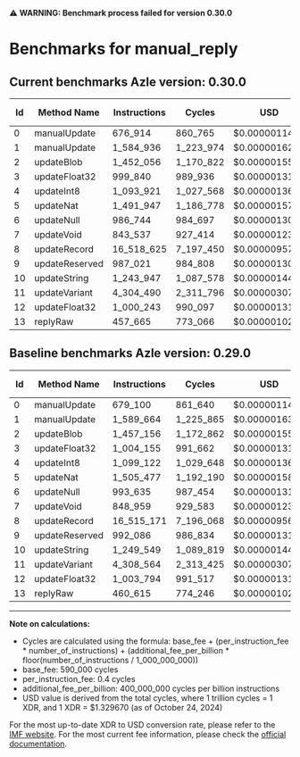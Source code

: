 ⚠️ **WARNING: Benchmark process failed for version 0.30.0**

# Benchmarks for manual_reply

## Current benchmarks Azle version: 0.30.0

| Id  | Method Name    | Instructions | Cycles    | USD           | USD/Million Calls | Change                             |
| --- | -------------- | ------------ | --------- | ------------- | ----------------- | ---------------------------------- |
| 0   | manualUpdate   | 676_914      | 860_765   | $0.0000011445 | $1.14             | <font color="green">-2_186</font>  |
| 1   | manualUpdate   | 1_584_936    | 1_223_974 | $0.0000016275 | $1.62             | <font color="green">-4_728</font>  |
| 2   | updateBlob     | 1_452_056    | 1_170_822 | $0.0000015568 | $1.55             | <font color="green">-5_100</font>  |
| 3   | updateFloat32  | 999_840      | 989_936   | $0.0000013163 | $1.31             | <font color="green">-4_315</font>  |
| 4   | updateInt8     | 1_093_921    | 1_027_568 | $0.0000013663 | $1.36             | <font color="green">-5_201</font>  |
| 5   | updateNat      | 1_491_947    | 1_186_778 | $0.0000015780 | $1.57             | <font color="green">-13_530</font> |
| 6   | updateNull     | 986_744      | 984_697   | $0.0000013093 | $1.30             | <font color="green">-6_891</font>  |
| 7   | updateVoid     | 843_537      | 927_414   | $0.0000012332 | $1.23             | <font color="green">-5_422</font>  |
| 8   | updateRecord   | 16_518_625   | 7_197_450 | $0.0000095702 | $9.57             | <font color="red">+3_454</font>    |
| 9   | updateReserved | 987_021      | 984_808   | $0.0000013095 | $1.30             | <font color="green">-5_065</font>  |
| 10  | updateString   | 1_243_947    | 1_087_578 | $0.0000014461 | $1.44             | <font color="green">-5_602</font>  |
| 11  | updateVariant  | 4_304_490    | 2_311_796 | $0.0000030739 | $3.07             | <font color="green">-4_074</font>  |
| 12  | updateFloat32  | 1_000_243    | 990_097   | $0.0000013165 | $1.31             | <font color="green">-3_551</font>  |
| 13  | replyRaw       | 457_665      | 773_066   | $0.0000010279 | $1.02             | <font color="green">-2_950</font>  |

## Baseline benchmarks Azle version: 0.29.0

| Id  | Method Name    | Instructions | Cycles    | USD           | USD/Million Calls |
| --- | -------------- | ------------ | --------- | ------------- | ----------------- |
| 0   | manualUpdate   | 679_100      | 861_640   | $0.0000011457 | $1.14             |
| 1   | manualUpdate   | 1_589_664    | 1_225_865 | $0.0000016300 | $1.62             |
| 2   | updateBlob     | 1_457_156    | 1_172_862 | $0.0000015595 | $1.55             |
| 3   | updateFloat32  | 1_004_155    | 991_662   | $0.0000013186 | $1.31             |
| 4   | updateInt8     | 1_099_122    | 1_029_648 | $0.0000013691 | $1.36             |
| 5   | updateNat      | 1_505_477    | 1_192_190 | $0.0000015852 | $1.58             |
| 6   | updateNull     | 993_635      | 987_454   | $0.0000013130 | $1.31             |
| 7   | updateVoid     | 848_959      | 929_583   | $0.0000012360 | $1.23             |
| 8   | updateRecord   | 16_515_171   | 7_196_068 | $0.0000095684 | $9.56             |
| 9   | updateReserved | 992_086      | 986_834   | $0.0000013122 | $1.31             |
| 10  | updateString   | 1_249_549    | 1_089_819 | $0.0000014491 | $1.44             |
| 11  | updateVariant  | 4_308_564    | 2_313_425 | $0.0000030761 | $3.07             |
| 12  | updateFloat32  | 1_003_794    | 991_517   | $0.0000013184 | $1.31             |
| 13  | replyRaw       | 460_615      | 774_246   | $0.0000010295 | $1.02             |

---

**Note on calculations:**

- Cycles are calculated using the formula: base_fee + (per_instruction_fee \* number_of_instructions) + (additional_fee_per_billion \* floor(number_of_instructions / 1_000_000_000))
- base_fee: 590_000 cycles
- per_instruction_fee: 0.4 cycles
- additional_fee_per_billion: 400_000_000 cycles per billion instructions
- USD value is derived from the total cycles, where 1 trillion cycles = 1 XDR, and 1 XDR = $1.329670 (as of October 24, 2024)

For the most up-to-date XDR to USD conversion rate, please refer to the [IMF website](https://www.imf.org/external/np/fin/data/rms_sdrv.aspx).
For the most current fee information, please check the [official documentation](https://internetcomputer.org/docs/current/developer-docs/gas-cost#execution).
